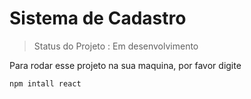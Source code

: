 <h1>Sistema de Cadastro</h1>

> Status do Projeto : Em desenvolvimento

Para rodar esse projeto na sua maquina, por favor digite
```
npm intall react
```
